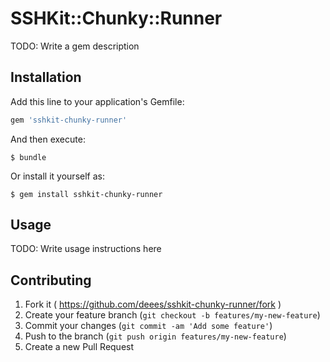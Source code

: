 # SSHKit::Chunky::Runner

TODO: Write a gem description

## Installation

Add this line to your application's Gemfile:

```ruby
gem 'sshkit-chunky-runner'
```

And then execute:

    $ bundle

Or install it yourself as:

    $ gem install sshkit-chunky-runner

## Usage

TODO: Write usage instructions here

## Contributing

1. Fork it ( https://github.com/deees/sshkit-chunky-runner/fork )
2. Create your feature branch (`git checkout -b features/my-new-feature`)
3. Commit your changes (`git commit -am 'Add some feature'`)
4. Push to the branch (`git push origin features/my-new-feature`)
5. Create a new Pull Request
